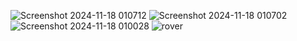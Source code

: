 ![Screenshot 2024-11-18 010712](https://github.com/user-attachments/assets/9fc2ee7d-ad50-4cdf-b598-34c4dac1a7fd)
![Screenshot 2024-11-18 010702](https://github.com/user-attachments/assets/2486a346-70c6-4493-9c1d-e8fa8f799750)
![Screenshot 2024-11-18 010028](https://github.com/user-attachments/assets/e3e195b5-f748-47bf-a3c9-f083091d70b8)
![rover](https://github.com/user-attachments/assets/68dcefe0-524a-40ff-a75a-20751d1eb774)
